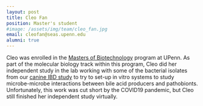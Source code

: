 ```yaml
---
layout: post
title: Cleo Fan
position: Master's student
#image: /assets/img/team/cleo_fan.jpg
email: cleofan@seas.upenn.edu
alumni: true
---
```


Cleo was enrolled in the [Masters of Biotechnology](https://biotech.seas.upenn.edu/) program at UPenn.  As part of the molecular biology track within this program, Cleo did her independent study in the lab working with some of the bacterial isolates from our [canine IBD study](https://microbiomejournal.biomedcentral.com/articles/10.1186/s40168-019-0740-4) to try to set-up in vitro systems to study microbe-microbe interactions between bile acid producers and pathobionts.  Unfortunately, this work was cut short by the COVID19 pandemic, but Cleo still finished her independent study virtually.
